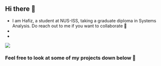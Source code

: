 ## Hi there 👋



* I am Hafiz, a student at NUS-ISS, taking a graduate diploma in Systems Analysis. Do reach out to me if you want to collaborate :raised_hands:
* 
* 



<p>
<a href="https://github.com/Hazman3512"><img src="https://github-readme-stats.vercel.app/api?username=Hazman3512"></a>
</p>

### Feel free to look at some of  my projects down below :arrow_down_small:



<!--
**Hazman3512/Hazman3512** is a ✨ _special_ ✨ repository because its `README.md` (this file) appears on your GitHub profile.

Here are some ideas to get you started:

- 🔭 I’m currently working on ...
- 🌱 I’m currently learning ...
- 👯 I’m looking to collaborate on ...
- 🤔 I’m looking for help with ...
- 💬 Ask me about ...
- 📫 How to reach me: ...
- 😄 Pronouns: ...
- ⚡ Fun fact: ...
-->
